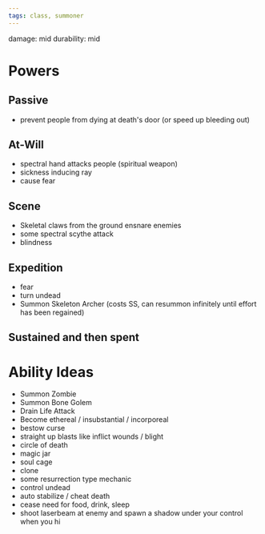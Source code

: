 ```yaml
---
tags: class, summoner
---
```

damage: mid
durability: mid
# Powers
## Passive
- prevent people from dying at death's door (or speed up bleeding out)
## At-Will
- spectral hand attacks people (spiritual weapon)
- sickness inducing ray
- cause fear
## Scene
- Skeletal claws from the ground ensnare enemies
- some spectral scythe attack
- blindness
## Expedition
- fear
- turn undead
- Summon Skeleton Archer (costs SS, can resummon infinitely until effort has been regained)
## Sustained and then spent
# Ability Ideas
- Summon Zombie
- Summon Bone Golem
- Drain Life Attack
- Become ethereal / insubstantial / incorporeal
- bestow curse
- straight up blasts like inflict wounds / blight
- circle of death
- magic jar
- soul cage
- clone
- some resurrection type mechanic
- control undead
- auto stabilize / cheat death
- cease need for food, drink, sleep
- shoot laserbeam at enemy and spawn a shadow under your control when you hi